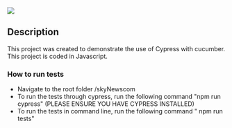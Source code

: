 
<img src="https://capsule-render.vercel.app/api?type=wave&color=auto&height=300&section=header&text=Skynews%20Project&fontSize=90" />

## Description
This project was created to demonstrate the use of Cypress with cucumber. This project is coded in Javascript.



### How to run tests
- Navigate to the root folder /skyNewscom
- To run the tests through cypress, run the following command "npm run cypress" (PLEASE ENSURE YOU HAVE CYPRESS INSTALLED)
- To run the tests in command line, run the following command " npm run tests"
